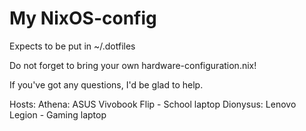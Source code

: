 # My NixOS-config

Expects to be put in ~/.dotfiles

Do not forget to bring your own hardware-configuration.nix!

If you've got any questions, I'd be glad to help.

Hosts:
  Athena: ASUS Vivobook Flip - School laptop
  Dionysus: Lenovo Legion - Gaming laptop
